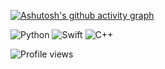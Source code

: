 [![Ashutosh's github activity graph](https://activity-graph.herokuapp.com/graph?username=semmoolenschot&theme=xcode)](https://github.com/ashutosh00710/github-readme-activity-graph)



<img alt="Python" src="https://img.shields.io/badge/python-%2314354C.svg?style=for-the-badge&logo=python&logoColor=white"/> <img alt="Swift" src="https://img.shields.io/badge/swift-%23FA7343.svg?style=for-the-badge&logo=swift&logoColor=white"/> <img alt="C++" src="https://img.shields.io/badge/c++-%2300599C.svg?style=for-the-badge&logo=c%2B%2B&logoColor=white"/>

![Profile views](https://gpvc.arturio.dev/[semmoolenschot])
